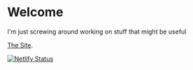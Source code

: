 # Welcome

I'm just screwing around working on stuff that might be useful

[The Site](https://peaceful-heyrovsky-96583c.netlify.app).

[![Netlify Status](https://api.netlify.com/api/v1/badges/f6b067dd-d570-410d-8380-4e6fca7e674c/deploy-status)](https://app.netlify.com/sites/peaceful-heyrovsky-96583c/deploys)
